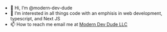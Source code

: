 - 👋 Hi, I’m @modern-dev-dude
- 👀 I’m interested in all things code with an emphisis in web development, typescript, and Next JS 
- 📫 How to reach me email me at <a href='mailto:jason@moderndevdude.com'>Modern Dev Dude LLC</a>

<!---
modern-dev-dude/modern-dev-dude is a ✨ special ✨ repository because its `README.md` (this file) appears on your GitHub profile.
You can click the Preview link to take a look at your changes.
--->

